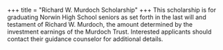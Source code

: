 +++
title = "Richard W. Murdoch Scholarship"
+++
This scholarship is for graduating Norwin High School seniors as set forth in the last will and testament of Richard W. Murdoch, the amount determined by the investment earnings of the Murdoch Trust.  Interested applicants should contact their guidance counselor for additional details.
